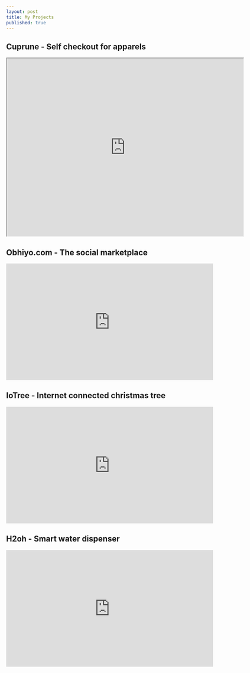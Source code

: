 ```yaml
---
layout: post
title: My Projects
published: true
---
```


## Cuprune - Self checkout for apparels

<iframe src="https://drive.google.com/file/d/1Y0YE7UWIKquwWG4sxqqu_HgPJNCsKMe2/preview" width="640" height="480"></iframe>

## Obhiyo.com - The social marketplace

<iframe width="560" height="315" src="https://www.youtube.com/embed/IUtkkJ5acc8" frameborder="0" allow="accelerometer; autoplay; encrypted-media; gyroscope; picture-in-picture"></iframe>

## IoTree - Internet connected christmas tree

<iframe width="560" height="315" src="https://www.youtube.com/embed/IUtkkJ5acc8" frameborder="0" allow="accelerometer; autoplay; encrypted-media; gyroscope; picture-in-picture"></iframe>

## H2oh - Smart water dispenser

<iframe width="560" height="315" src="https://www.youtube.com/embed/IUtkkJ5acc8" frameborder="0" allow="accelerometer; autoplay; encrypted-media; gyroscope; picture-in-picture"></iframe>



